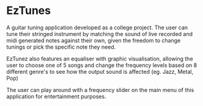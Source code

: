 # EzTunes
A guitar tuning application developed as a college project.
The user can tune their stringed instrument by matching the sound of live recorded and midi generated notes against their own,
given the freedom to change tunings or pick the specific note they need.  

EzTunez also features an equaliser with graphic visualisation, allowing the user to choose one of 5 songs and change the frequency
levels based on 8 different genre's to see how the output sound is affected (eg. Jazz, Metal, Pop)

The user can play around with a frequency slider on the main menu of this application for entertainment purposes.
